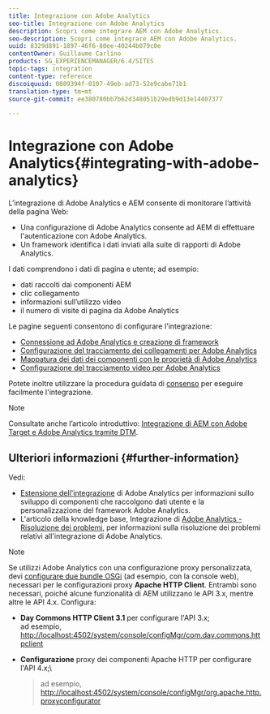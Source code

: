 ```yaml
---
title: Integrazione con Adobe Analytics
seo-title: Integrazione con Adobe Analytics
description: Scopri come integrare AEM con Adobe Analytics.
seo-description: Scopri come integrare AEM con Adobe Analytics.
uuid: 8329d891-1897-46f6-80ee-40244b079c0e
contentOwner: Guillaume Carlino
products: SG_EXPERIENCEMANAGER/6.4/SITES
topic-tags: integration
content-type: reference
discoiquuid: 0089394f-0107-49eb-ad73-52e9cabe71b1
translation-type: tm+mt
source-git-commit: ee380780bb7b62d348051b29edb9d13e14407377

---
```



# Integrazione con Adobe Analytics{#integrating-with-adobe-analytics}

L’integrazione di Adobe Analytics e AEM consente di monitorare l’attività della pagina Web:

* Una configurazione di Adobe Analytics consente ad AEM di effettuare l&#39;autenticazione con Adobe Analytics.
* Un framework identifica i dati inviati alla suite di rapporti di Adobe Analytics.

I dati comprendono i dati di pagina e utente; ad esempio:

* dati raccolti dai componenti AEM
* clic collegamento
* informazioni sull’utilizzo video
* il numero di visite di pagina da Adobe Analytics

Le pagine seguenti consentono di configurare l&#39;integrazione:

* [Connessione ad Adobe Analytics e creazione di framework](/help/sites-administering/adobeanalytics-connect.md)
* [Configurazione del tracciamento dei collegamenti per Adobe Analytics](/help/sites-administering/adobeanalytics-link.md)
* [Mappatura dei dati dei componenti con le proprietà di Adobe Analytics](/help/sites-administering/adobeanalytics-mapping.md)
* [Configurazione del tracciamento video per Adobe Analytics](/help/sites-administering/adobeanalytics-video.md)

Potete inoltre utilizzare la procedura guidata di [consenso](/help/sites-administering/opt-in.md) per eseguire facilmente l&#39;integrazione.

>[!NOTE]
>
>Consultate anche l’articolo introduttivo: [Integrazione di AEM con Adobe Target e Adobe Analytics tramite DTM](https://helpx.adobe.com/experience-manager/using/integrate-digital-marketing-solutions.html).

## Ulteriori informazioni {#further-information}

Vedi:

* [Estensione dell&#39;integrazione](/help/sites-developing/extending-analytics.md) di Adobe Analytics per informazioni sullo sviluppo di componenti che raccolgono dati utente e la personalizzazione del framework Adobe Analytics.
* L&#39;articolo della knowledge base, Integrazione di [Adobe Analytics - Risoluzione dei problemi](https://helpx.adobe.com/experience-manager/kb/sitecatalystintegrationtroubleshooting.html), per informazioni sulla risoluzione dei problemi relativi all&#39;integrazione di Adobe Analytics.

>[!NOTE]
>
>Se utilizzi Adobe Analytics con una configurazione proxy personalizzata, devi [configurare due bundle OSGi](/help/sites-deploying/configuring-osgi.md) (ad esempio, con la console web), necessari per le configurazioni proxy **Apache HTTP Client**. Entrambi sono necessari, poiché alcune funzionalità di AEM utilizzano le API 3.x, mentre altre le API 4.x. Configura:
>
>* **Day Commons HTTP Client 3.1** per configurare l&#39;API 3.x;\
   >  ad esempio, [http://localhost:4502/system/console/configMgr/com.day.commons.httpclient](http://localhost:4502/system/console/configMgr/com.day.commons.httpclient)
   >
   >
* **Configurazione** proxy dei componenti Apache HTTP per configurare l&#39;API 4.x;\
   >  ad esempio, [http://localhost:4502/system/console/configMgr/org.apache.http.proxyconfigurator](http://localhost:4502/system/console/configMgr/org.apache.http.proxyconfigurator)
>



